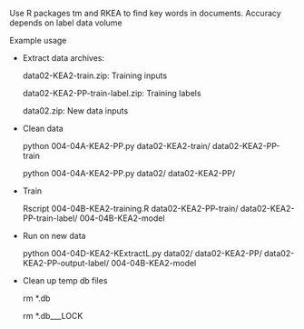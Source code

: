 Use R packages tm and RKEA to find key words in documents. Accuracy depends on label data volume

Example usage
- Extract data archives:
    
    data02-KEA2-train.zip: Training inputs
    
    data02-KEA2-PP-train-label.zip: Training labels
    
    data02.zip: New data inputs
- Clean data
    
    python 004-04A-KEA2-PP.py data02-KEA2-train/ data02-KEA2-PP-train
    
    python 004-04A-KEA2-PP.py data02/ data02-KEA2-PP/
- Train
    
    Rscript 004-04B-KEA2-training.R data02-KEA2-PP-train/ data02-KEA2-PP-train-label/ 004-04B-KEA2-model
- Run on new data
    
    python 004-04D-KEA2-KExtractL.py data02/ data02-KEA2-PP/ data02-KEA2-PP-output-label/ 004-04B-KEA2-model
- Clean up temp db files
    
    rm *.db
    
    rm *.db___LOCK



